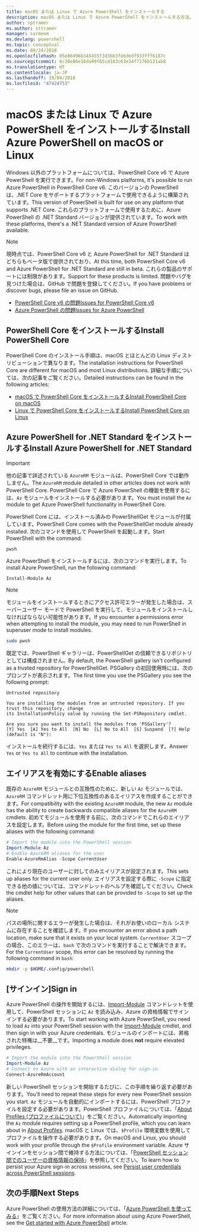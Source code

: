 ```yaml
---
title: macOS または Linux で Azure PowerShell をインストールする
description: macOS または Linux で Azure PowerShell をインストールする方法。
author: sptramer
ms.author: sttramer
manager: carmonm
ms.devlang: powershell
ms.topic: conceptual
ms.date: 09/24/2018
ms.openlocfilehash: 05e86d96b345455f3d3bb3fe6dedf933fff6187c
ms.sourcegitcommit: 6c38e86e16da99f65cd183c63e34f7176b121ab8
ms.translationtype: HT
ms.contentlocale: ja-JP
ms.lasthandoff: 10/04/2018
ms.locfileid: "47424753"
---
```

# <a name="install-azure-powershell-on-macos-or-linux"></a><span data-ttu-id="c22b7-103">macOS または Linux で Azure PowerShell をインストールする</span><span class="sxs-lookup"><span data-stu-id="c22b7-103">Install Azure PowerShell on macOS or Linux</span></span>

<span data-ttu-id="c22b7-104">Windows 以外のプラットフォームについては、PowerShell Core v6 で Azure PowerShell を実行できます。</span><span class="sxs-lookup"><span data-stu-id="c22b7-104">For non-Windows platforms, it's possible to run Azure PowerShell in PowerShell Core v6.</span></span> <span data-ttu-id="c22b7-105">このバージョンの PowerShell は、.NET Core をサポートするプラットフォームで使用できるように構築されています。</span><span class="sxs-lookup"><span data-stu-id="c22b7-105">This version of PowerShell is built for use on any platform that supports .NET Core.</span></span> <span data-ttu-id="c22b7-106">これらのプラットフォームで使用するために、Azure PowerShell の .NET Standard バージョンが提供されています。</span><span class="sxs-lookup"><span data-stu-id="c22b7-106">To work with these platforms, there's a .NET Standard version of Azure PowerShell available.</span></span>

> [!NOTE]
> <span data-ttu-id="c22b7-107">現時点では、PowerShell Core v6 と Azure PowerShell for .NET Standard はどちらもベータ版で提供されており、</span><span class="sxs-lookup"><span data-stu-id="c22b7-107">At this time, both PowerShell Core v6 and Azure PowerShell for .NET Standard are still in beta.</span></span>
> <span data-ttu-id="c22b7-108">これらの製品のサポートには制限があります。</span><span class="sxs-lookup"><span data-stu-id="c22b7-108">Support for these products is limited.</span></span> <span data-ttu-id="c22b7-109">問題やバグを見つけた場合は、GitHub で問題を登録してください。</span><span class="sxs-lookup"><span data-stu-id="c22b7-109">If you have problems or discover bugs, please file an issue on GitHub.</span></span>
>
> * [<span data-ttu-id="c22b7-110">PowerShell Core v6 の問題</span><span class="sxs-lookup"><span data-stu-id="c22b7-110">Issues for PowerShell Core v6</span></span>](https://github.com/PowerShell/PowerShell/issues)
> * [<span data-ttu-id="c22b7-111">Azure PowerShell の問題</span><span class="sxs-lookup"><span data-stu-id="c22b7-111">Issues for Azure PowerShell</span></span>](https://github.com/azure/azure-docs-powershell/issues)

## <a name="install-powershell-core"></a><span data-ttu-id="c22b7-112">PowerShell Core をインストールする</span><span class="sxs-lookup"><span data-stu-id="c22b7-112">Install PowerShell Core</span></span>

<span data-ttu-id="c22b7-113">PowerShell Core のインストール手順は、macOS とほとんどの Linux ディストリビューションで異なります。</span><span class="sxs-lookup"><span data-stu-id="c22b7-113">The installation instructions for PowerShell Core are different for macOS and most Linux distributions.</span></span>
<span data-ttu-id="c22b7-114">詳細な手順については、次の記事をご覧ください。</span><span class="sxs-lookup"><span data-stu-id="c22b7-114">Detailed instructions can be found in the following articles:</span></span>

* [<span data-ttu-id="c22b7-115">macOS で PowerShell Core をインストールする</span><span class="sxs-lookup"><span data-stu-id="c22b7-115">Install PowerShell Core on macOS</span></span>](/powershell/scripting/setup/installing-powershell-core-on-macos)
* [<span data-ttu-id="c22b7-116">Linux で PowerShell Core をインストールする</span><span class="sxs-lookup"><span data-stu-id="c22b7-116">Install PowerShell Core on Linux</span></span>](/powershell/scripting/setup/installing-powershell-core-on-linux)

## <a name="install-azure-powershell-for-net-standard"></a><span data-ttu-id="c22b7-117">Azure PowerShell for .NET Standard をインストールする</span><span class="sxs-lookup"><span data-stu-id="c22b7-117">Install Azure PowerShell for .NET Standard</span></span>

> [!IMPORTANT]
> <span data-ttu-id="c22b7-118">他の記事で詳述されている `AzureRM` モジュールは、PowerShell Core では動作しません。</span><span class="sxs-lookup"><span data-stu-id="c22b7-118">The `AzureRM` module detailed in other articles does not work with PowerShell Core.</span></span>
> <span data-ttu-id="c22b7-119">PowerShell Core で Azure PowerShell の機能を使用するには、`Az` モジュールをインストールする必要があります。</span><span class="sxs-lookup"><span data-stu-id="c22b7-119">You must install the `Az` module to get Azure PowerShell functionality in PowerShell Core.</span></span>

<span data-ttu-id="c22b7-120">PowerShell Core には、インストール済みの PowerShellGet モジュールが付属しています。</span><span class="sxs-lookup"><span data-stu-id="c22b7-120">PowerShell Core comes with the PowerShellGet module already installed.</span></span> <span data-ttu-id="c22b7-121">次のコマンドを使用して PowerShell を起動します。</span><span class="sxs-lookup"><span data-stu-id="c22b7-121">Start PowerShell with the command:</span></span>

```bash
pwsh
```

<span data-ttu-id="c22b7-122">Azure PowerShell をインストールするには、次のコマンドを実行します。</span><span class="sxs-lookup"><span data-stu-id="c22b7-122">To install Azure PowerShell, run the following command:</span></span>

```powershell
Install-Module Az
```

> [!NOTE]
> <span data-ttu-id="c22b7-123">モジュールをインストールするときにアクセス許可エラーが発生した場合は、スーパーユーザー モードで PowerShell を実行して、モジュールをインストールしなければならない可能性があります。</span><span class="sxs-lookup"><span data-stu-id="c22b7-123">If you encounter a permissions error when attempting to install the module, you may need to run PowerShell in superuser mode to install modules.</span></span>
>
> ```bash
> sudo pwsh
> ```

<span data-ttu-id="c22b7-124">既定では、PowerShell ギャラリーは、PowerShellGet の信頼できるリポジトリとしては構成されません。</span><span class="sxs-lookup"><span data-stu-id="c22b7-124">By default, the PowerShell gallery isn't configured as a trusted repository for PowerShellGet.</span></span> <span data-ttu-id="c22b7-125">PSGallery の初回使用時には、次のプロンプトが表示されます。</span><span class="sxs-lookup"><span data-stu-id="c22b7-125">The first time you use the PSGallery you see the following prompt:</span></span>

```output
Untrusted repository

You are installing the modules from an untrusted repository. If you trust this repository, change
its InstallationPolicy value by running the Set-PSRepository cmdlet.

Are you sure you want to install the modules from 'PSGallery'?
[Y] Yes  [A] Yes to All  [N] No  [L] No to All  [S] Suspend  [?] Help (default is "N"):
```

<span data-ttu-id="c22b7-126">インストールを続行するには、`Yes` または `Yes to All` を選択します。</span><span class="sxs-lookup"><span data-stu-id="c22b7-126">Answer `Yes` or `Yes to All` to continue with the installation.</span></span>

## <a name="enable-aliases"></a><span data-ttu-id="c22b7-127">エイリアスを有効にする</span><span class="sxs-lookup"><span data-stu-id="c22b7-127">Enable aliases</span></span>

<span data-ttu-id="c22b7-128">既存の `AzureRM` モジュールとの互換性のために、新しい `Az` モジュールでは、`AzureRM` コマンドレット用に下位互換性のあるエイリアスを作成することができます。</span><span class="sxs-lookup"><span data-stu-id="c22b7-128">For compatibility with the existing `AzureRM` module, the new `Az` module has the ability to create backwards compatible aliases for the `AzureRM` cmdlets.</span></span> <span data-ttu-id="c22b7-129">初めてモジュールを使用する前に、次のコマンドでこれらのエイリアスを設定します。</span><span class="sxs-lookup"><span data-stu-id="c22b7-129">Before using the module for the first time, set up these aliases with the following command:</span></span>

```powershell
# Import the module into the PowerShell session
Import-Module Az
# Enable AzureRM aliases for the user
Enable-AzureRmAlias -Scope CurrentUser
```

<span data-ttu-id="c22b7-130">これにより現在のユーザーに対してのみエイリアスが設定されます。</span><span class="sxs-lookup"><span data-stu-id="c22b7-130">This sets up aliases for the current user only.</span></span> <span data-ttu-id="c22b7-131">エイリアスを設定する際に `-Scope` に指定できる他の値については、コマンドレットのヘルプを確認してください。</span><span class="sxs-lookup"><span data-stu-id="c22b7-131">Check the cmdlet help for other values that can be provided to `-Scope` to set up the aliases.</span></span>

> [!NOTE]
> <span data-ttu-id="c22b7-132">パスの場所に関するエラーが発生した場合は、それがお使いのローカル システムに存在することを確認します。</span><span class="sxs-lookup"><span data-stu-id="c22b7-132">If you encounter an error about a path location, make sure that it exists on your local system.</span></span> <span data-ttu-id="c22b7-133">`CurrentUser` スコープの場合、このエラーは、`bash` で次のコマンドを実行することで解決できます。</span><span class="sxs-lookup"><span data-stu-id="c22b7-133">For the `CurrentUser` scope, this error can be resolved by running the following command in `bash`:</span></span>
>
> ```bash
> mkdir -p $HOME/.config/powershell
> ```

## <a name="sign-in"></a><span data-ttu-id="c22b7-134">[サインイン]</span><span class="sxs-lookup"><span data-stu-id="c22b7-134">Sign in</span></span>

<span data-ttu-id="c22b7-135">Azure PowerShell の操作を開始するには、[Import-Module](/powershell/module/Microsoft.PowerShell.Core/Import-Module) コマンドレットを使用して、PowerShell セッションに `Az` を読み込み、Azure の資格情報でサインインする必要があります。</span><span class="sxs-lookup"><span data-stu-id="c22b7-135">To start working with Azure PowerShell, you need to load `Az` into your PowerShell session with the [Import-Module](/powershell/module/Microsoft.PowerShell.Core/Import-Module) cmdlet, and then sign in with your Azure credentials.</span></span> <span data-ttu-id="c22b7-136">モジュールのインポートには、昇格された特権は__不要__です。</span><span class="sxs-lookup"><span data-stu-id="c22b7-136">Importing a module does __not__ require elevated privileges.</span></span>

```powershell
# Import the module into the PowerShell session
Import-Module Az
# Connect to Azure with an interactive dialog for sign-in
Connect-AzureRmAccount
```

<span data-ttu-id="c22b7-137">新しい PowerShell セッションを開始するたびに、この手順を繰り返す必要があります。</span><span class="sxs-lookup"><span data-stu-id="c22b7-137">You'll need to repeat these steps for every new PowerShell session you start.</span></span> <span data-ttu-id="c22b7-138">`Az` モジュールを自動的にインポートするには、PowerShell プロファイルを設定する必要があります。PowerShell プロファイルについては、「[About Profiles (プロファイルについて)](/powershell/module/microsoft.powershell.core/about/about_profiles)」をご覧ください。</span><span class="sxs-lookup"><span data-stu-id="c22b7-138">Automatically importing the `Az` module requires setting up a PowerShell profile, which you can learn about in [About Profiles](/powershell/module/microsoft.powershell.core/about/about_profiles).</span></span>
<span data-ttu-id="c22b7-139">macOS と Linux では、`$Profile` 環境変数を使用してプロファイルを操作する必要があります。</span><span class="sxs-lookup"><span data-stu-id="c22b7-139">On macOS and Linux, you should work with your profile through the `$Profile` environment variable.</span></span> <span data-ttu-id="c22b7-140">Azure サインインをセッション間で維持する方法については、「[PowerShell セッション間でのユーザーの資格情報の保持](context-persistence.md)」を参照してください。</span><span class="sxs-lookup"><span data-stu-id="c22b7-140">To learn how to persist your Azure sign-in across sessions, see [Persist user credentials across PowerShell sessions](context-persistence.md).</span></span>

## <a name="next-steps"></a><span data-ttu-id="c22b7-141">次の手順</span><span class="sxs-lookup"><span data-stu-id="c22b7-141">Next Steps</span></span>

<span data-ttu-id="c22b7-142">Azure PowerShell の使用方法の詳細については、「[Azure PowerShell を使ってみる](get-started-azureps.md)」をご覧ください。</span><span class="sxs-lookup"><span data-stu-id="c22b7-142">For more information about using Azure PowerShell, see the [Get started with Azure PowerShell](get-started-azureps.md) article.</span></span>
